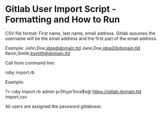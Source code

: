 Gitlab User Import Script - Formatting and How to Run
=====================================================
CSV file format:
First name, last name, email address. Gitlab assumes the username will be the email address and the first part of the email address.

Example:
John,Doe,jdoe@domain.tld
Jane,Doe,jdoe2@domain.tld
Kevin,Smith,ksmith@domain.tld

Call from command line:

ruby import.rb <Gitlab Admin Username> <Gitlab Admin Password> <Gitlab Site URL> <CSV File>

Example:

?> ruby import.rb admin pr3ttypr1nce$s@ https://gitlab.domain.tld import.csv

All users are assigned the password gitlabuser.
